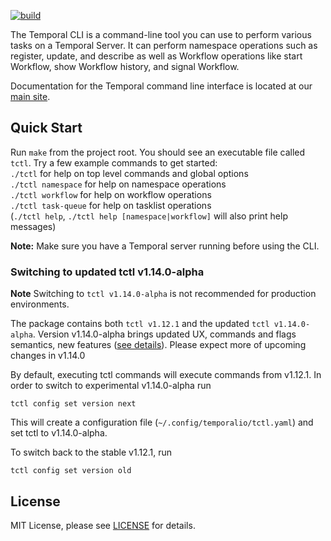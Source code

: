[![build](https://github.com/temporalio/tctl/actions/workflows/test.yml/badge.svg)](https://github.com/temporalio/tctl/actions/workflows/test.yml)

The Temporal CLI is a command-line tool you can use to perform various tasks on a Temporal Server. It can perform namespace operations such as register, update, and describe as well as Workflow operations like start Workflow, show Workflow history, and signal Workflow.

Documentation for the Temporal command line interface is located at our [main site](https://docs.temporal.io/docs/system-tools/tctl).

## Quick Start
Run `make` from the project root. You should see an executable file called `tctl`. Try a few example commands to 
get started:   
`./tctl` for help on top level commands and global options   
`./tctl namespace` for help on namespace operations  
`./tctl workflow` for help on workflow operations  
`./tctl task-queue` for help on tasklist operations  
(`./tctl help`, `./tctl help [namespace|workflow]` will also print help messages)

**Note:** Make sure you have a Temporal server running before using the CLI.

### Switching to updated tctl v1.14.0-alpha

**Note** Switching to `tctl v1.14.0-alpha` is not recommended for production environments.

The package contains both `tctl v1.12.1` and the updated `tctl v1.14.0-alpha`. Version v1.14.0-alpha brings updated UX, commands and flags semantics, new features ([see details](https://github.com/temporalio/proposals/tree/master/cli)). Please expect more of upcoming changes in v1.14.0

By default, executing tctl commands will execute commands from v1.12.1. In order to switch to experimental v1.14.0-alpha run

```
tctl config set version next
```

This will create a configuration file (`~/.config/temporalio/tctl.yaml`) and set tctl to v1.14.0-alpha.

To switch back to the stable v1.12.1, run

```
tctl config set version old
```

## License

MIT License, please see [LICENSE](https://github.com/temporalio/tctl/blob/master/LICENSE) for details.
